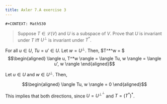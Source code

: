 ```yaml
---
title: Axler 7.A exercise 3
---
```


```{=org}
#+CONTEXT: Math530
```
> Suppose $T \in  \mathcal{L}(V)$ and $U$ is a subspace of $V$. Prove
> that $U$ is invariant under $T$ iff $U^\bot$ is invariant under $T^*$.

For all $u \in  U$, $Tu = u' \in  U$. Let $w = U^\perp$. Then, \$T^\*^w
= \$ $$\begin{aligned}
 \langle u, T^*w \rangle = \langle Tu, w \rangle = \langle u', w \rangle
\end{aligned}$$

Let $u \in  U$ and $w \in  U^\perp$. Then,

$$\begin{aligned}
 \langle Tu, w \rangle = 0
\end{aligned}$$

This implies that both directions, since $U = U^{\perp ^\perp }$ and
$T = (T^*)^*$.
